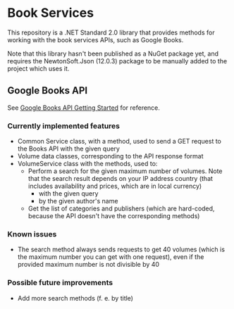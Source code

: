 # Book Services

This repository is a .NET Standard 2.0 library that provides methods
for working with the book services APIs, such as Google Books.

Note that this library hasn't been published as a NuGet package yet,
and requires the NewtonSoft.Json (12.0.3) package to be manually added to the
project which uses it.

## Google Books API

See [Google Books API Getting Started](
    https://developers.google.com/books/docs/v1/getting_started) for reference.

### Currently implemented features

- Common Service class, with a method, used to
    send a GET request to the Books API with the given query
- Volume data classes, corresponding to the API response format
- VolumeService class with the methods, used to:
    - Perform a search for the given maximum number of volumes. Note that the search result depends on your IP address country (that includes availability and prices, which are in local currency)
        - with the given query
        - by the given author's name
    - Get the list of categories and publishers (which are hard-coded, because the API
    doesn't have the corresponding methods)

### Known issues

- The search method always sends requests to get 40 volumes
(which is the maximum number you can get with one request), even
if the provided maximum number is not divisible by 40

### Possible future improvements

- Add more search methods (f. e. by title)